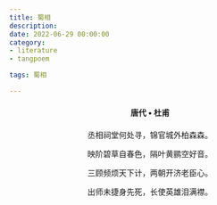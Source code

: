 ```yaml
---
title: 蜀相
description:
date: 2022-06-29 00:00:00
category:
- literature
- tangpoem

tags: 蜀相

---
```


<div id="poem-author">
唐代 • 杜甫
</div>
<div id="poem-body">
<p class="poem-paragraph">丞相祠堂何处寻，锦官城外柏森森。</p>
<p class="poem-paragraph">映阶碧草自春色，隔叶黄鹂空好音。</p>
<p class="poem-paragraph">三顾频烦天下计，两朝开济老臣心。</p>
<p class="poem-paragraph">出师未捷身先死，长使英雄泪满襟。</p>

</div>

<style>

#poem-author {
    width: 100%;
    text-align: center;
    margin: 20px 0;
    font-weight: bold;
}
#poem-body {
    width: 100%;
    text-align: center;
}
.poem-paragraph {
    font-family: "仿宋"
}

</style>